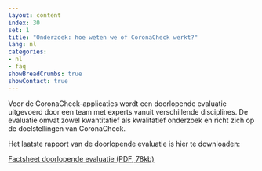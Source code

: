 ```yaml
---
layout: content
index: 30
set: 1
title: "Onderzoek: hoe weten we of CoronaCheck werkt?"
lang: nl
categories:
- nl
- faq
showBreadCrumbs: true
showContact: true
---
```

Voor de CoronaCheck-applicaties wordt een doorlopende evaluatie uitgevoerd door een team met experts vanuit verschillende disciplines. De evaluatie omvat zowel kwantitatief als kwalitatief onderzoek en richt zich op de doelstellingen van CoronaCheck.

Het laatste rapport van de doorlopende evaluatie is hier te downloaden:

<a href="/media/Factsheet_doorlopende_evaluatie.pdf" rel="noopener noreferrer" target="_blank">Factsheet doorlopende evaluatie (PDF, 78kb)</a>
